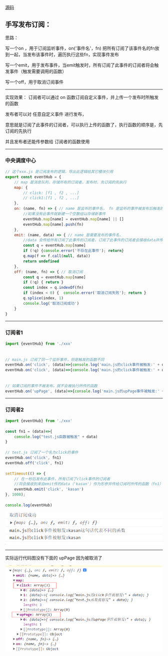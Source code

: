 [源码](https://github.com/wdnmd1099/Publish-subscription)
## 手写发布订阅：
思路：

写一个on ，用于订阅监听事件，on('事件名'，fn) 把所有订阅了该事件名的fn放到一起，当发布该事件时，遍历执行这些fn，实现事件发布

写一个emit，用于发布事件，当emit触发时，所有订阅了此事件的订阅者将会触发事件（触发需要调用的函数）

写一个off，用于取消订阅事件

------

实现效果：
订阅者可以通过 on 函数订阅自定义事件，并上传一个发布时所触发的函数

发布者可以对 任意自定义事件 进行发布，

意思就是订阅了此事件的订阅者，可以执行上传的函数了，执行函数的顺序是，先订阅的先执行

并且发布者还能传参数给 订阅者的函数使用

-----------------

### 中央调度中心
```javascript
// 这个xxx.js 是订阅发布的逻辑，导出此逻辑给其它模块引用
export const eventHub = {
    // map 是消息队列，存储所有的订阅者，发布时，先订阅的先执行
    map: {
        // click: [f1 , f2 , ...]
        // click1:[f1 , f2 , ...]
    },
    on: (name, fn) => { // name 是监听的事件名， fn 是监听的事件被发布后触发的函数，on是指订阅
        //如果没有此事件就新建一个空数组以存储新事件
        eventHub.map[name] = eventHub.map[name] || []
        eventHub.map[name].push(fn)
    },
    emit: (name, data) => { // name 是需要发布的事件名，
        //data 会传给所有订阅了此事件的订阅者，订阅了此事件的订阅者会接收data并传给 on 的 fn 函数
        const q = eventHub.map[name]
        if (!q) {console.error('不存在此事件'); return}
        q.map(f => f.call(null, data))
        return undefined
    },
    off: (name, fn) => { // 取消订阅
        const q = eventHub.map[name]
        if (!q) { return }
        const index = q.indexOf(fn)
        if (index < 0) {  console.error('取消订阅失败'); return }
        q.splice(index, 1)
        console.log('取消订阅成功')
    }
}
```

------------

### 订阅者1
```javascript
import {eventHub} from './xxx' 


// main.js 订阅了同一个监听事件，但是触发的函数不同
eventHub.on('click', (data)=>{console.log('main.js的click事件被触发:' + data + '这句话代表不同的函数')})
eventHub.on('click', (data)=>{console.log('main.js的click事件被触发:' + data)})


// 如果订阅的事件不被发布，就不会被执行所传的函数
eventHub.on('upPage', (data)=>{console.log('main.js的upPage事件被触发:' + data)})
```

----------
### 订阅者2
```javascript
import {eventHub} from './xxx' 

const fn1 = (data)=>{
    console.log("test.js函数被触发" + data)
}

// test.js 订阅了一个名为click的事件
eventHub.on('click', fn1)
eventHub.off('click', fn1)

setTimeout(() => {  
    // 在一秒后发布此事件，所有订阅了click事件的订阅者
    //将会接收到来自emit传的data（'kasan'）作为形参并传给订阅时所传的函数（fn1）
    eventHub.emit('click', 'kasan')
}, 1000);

console.log(eventHub)
```









 
![](/posts/2022/11/8/3.png)

-------------
实际运行代码图没有下面的 upPage 因为被取消了

![](/posts/2022/11/8/1.png)

